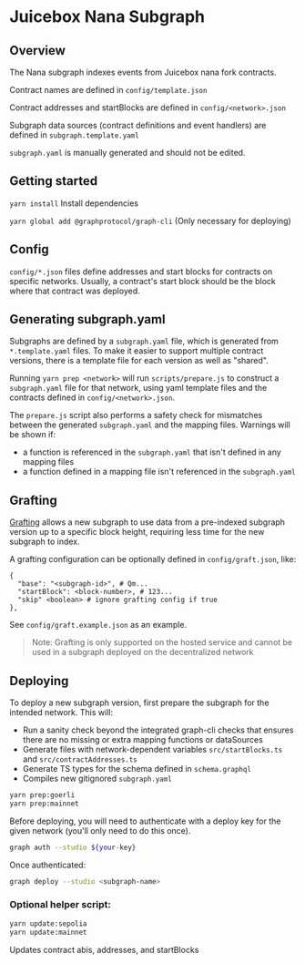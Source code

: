 # Juicebox Nana Subgraph

## Overview

The Nana subgraph indexes events from Juicebox nana fork contracts.

Contract names are defined in `config/template.json`

Contract addresses and startBlocks are defined in `config/<network>.json`

Subgraph data sources (contract definitions and event handlers) are defined in `subgraph.template.yaml`

`subgraph.yaml` is manually generated and should not be edited.

## Getting started

`yarn install` Install dependencies

`yarn global add @graphprotocol/graph-cli` (Only necessary for deploying)

## Config

`config/*.json` files define addresses and start blocks for contracts on specific networks. Usually, a contract's start block should be the block where that contract was deployed.

## Generating subgraph.yaml

Subgraphs are defined by a `subgraph.yaml` file, which is generated from `*.template.yaml` files. To make it easier to support multiple contract versions, there is a template file for each version as well as "shared".

Running `yarn prep <network>` will run `scripts/prepare.js` to construct a `subgraph.yaml` file for that network, using yaml template files and the contracts defined in `config/<network>.json`. 

The `prepare.js` script also performs a safety check for mismatches between the generated `subgraph.yaml` and the mapping files. Warnings will be shown if:
- a function is referenced in the `subgraph.yaml` that isn't defined in any mapping files
- a function defined in a mapping file isn't referenced in the `subgraph.yaml`

## Grafting

[Grafting](https://thegraph.com/docs/en/developing/creating-a-subgraph/#grafting-onto-existing-subgraphs) allows a new subgraph to use data from a pre-indexed subgraph version up to a specific block height, requiring less time for the new subgraph to index. 

A grafting configuration can be optionally defined in `config/graft.json`, like:
```
{
  "base": "<subgraph-id>", # Qm...
  "startBlock": <block-number>, # 123...
  "skip" <boolean> # ignore grafting config if true
},
```

See `config/graft.example.json` as an example.

> Note: Grafting is only supported on the hosted service and cannot be used in a subgraph deployed on the decentralized network

## Deploying

To deploy a new subgraph version, first prepare the subgraph for the intended network. This will:
- Run a sanity check beyond the integrated graph-cli checks that ensures there are no missing or extra mapping functions or dataSources
- Generate files with network-dependent variables `src/startBlocks.ts` and `src/contractAddresses.ts`
- Generate TS types for the schema defined in `schema.graphql`
- Compiles new gitignored `subgraph.yaml`

```bash
yarn prep:goerli
yarn prep:mainnet
```

Before deploying, you will need to authenticate with a deploy key for the given network (you'll only need to do this once).

```bash
graph auth --studio ${your-key}
```
Once authenticated:

```bash
graph deploy --studio <subgraph-name>
```

### Optional helper script:

```bash
yarn update:sepolia
yarn update:mainnet
```

Updates contract abis, addresses, and startBlocks

